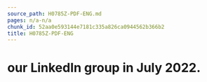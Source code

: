 ```yaml
---
source_path: H0785Z-PDF-ENG.md
pages: n/a-n/a
chunk_id: 52aa0e593144e7181c335a826ca0944562b366b2
title: H0785Z-PDF-ENG
---
```

# our LinkedIn group in July 2022.
